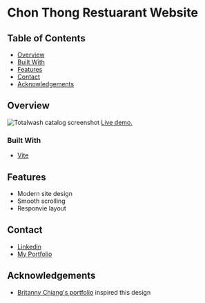 # Chon Thong Restuarant Website

## Table of Contents

- [Overview](#overview)
- [Built With](#built-with)
- [Features](#features)
- [Contact](#contact)
- [Acknowledgements](#acknowledgements)

## Overview

<!-- TODO: Add a screenshot of the live project.
    1. Link to a 'live demo.'
    2. Describe your overall experience in a couple of sentences.
    3. List a few specific technical things that you learned or improved on.
    4. Share any other tips or guidance for others attempting this or something similar.
 -->
![Totalwash catalog screenshot](screenshot/path)
[Live demo.](https://davidslade.dev/)

### Built With

<!-- TODO: List any MAJOR libraries/frameworks (e.g. React, Tailwind) with links to their homepages. -->
- [Vite](https://vitejs.dev/)
## Features

<!-- TODO: List what specific 'user problems' that this application solves. -->
- Modern site design
- Smooth scrolling
- Responvie layout

## Contact

- [Linkedin](https://www.linkedin.com/in/david-slade-b0a90618a/)
- [My Portfolio](https://davidslade.dev/)

## Acknowledgements

<!-- TODO: List any blog posts, tutorials or plugins that you may have used to complete the project. Only list those that had a significant impact. Obviously, we all 'Google' stuff while working on our things, but maybe something in particular stood out as a 'major contributor' to your skill set for this project. -->
- [Britanny Chiang's portfolio](https://brittanychiang.com/) inspired this design